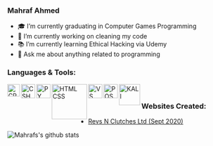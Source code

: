 ### Mahraf Ahmed

- 🎓 I’m currently graduating in Computer Games Programming
- 🔭 I’m currently working on cleaning my code
- 📚 I’m currently learning Ethical Hacking via Udemy
- 💬 Ask me about anything related to programming

### Languages & Tools:  

<img align="left" alt="CPP" width="28px" src="https://upload.wikimedia.org/wikipedia/commons/1/18/ISO_C%2B%2B_Logo.svg" />
<img align="left" alt="CSHARP" width="32px" src="https://upload.wikimedia.org/wikipedia/commons/7/7a/C_Sharp_logo.svg" />
<img align="left" alt="PY" width="32px" src="https://upload.wikimedia.org/wikipedia/commons/c/c3/Python-logo-notext.svg" />
<img align="left" alt="HTML CSS" width="80px" src="https://www.freepnglogos.com/uploads/html5-logo-png/html5-logo-devextreme-multi-purpose-controls-html-javascript-3.png" />
<img align="left" alt="VS" width="32px" src="https://upload.wikimedia.org/wikipedia/commons/c/cd/Visual_Studio_2017_Logo.svg" />
<img align="left" alt="POSTGRESQL" width="32px" src="https://upload.wikimedia.org/wikipedia/commons/2/29/Postgresql_elephant.svg" />
<img align="left" alt="KALI" width="48px" src="https://www.unixmen.com/wp-content/uploads/2015/11/Kali_Linux_Logo.png" />
<br />  
  
### Websites Created:  
- [Revs N Clutches Ltd (Sept 2020)](http://revsnclutches.com)

![Mahrafs's github stats](https://github-readme-stats.vercel.app/api?username=ahmed-mahraf&show_icons=true&theme=radical)
